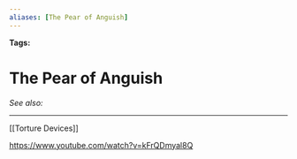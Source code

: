 ```yaml
---
aliases: [The Pear of Anguish]
---
```


**Tags:** 
# The Pear of Anguish
*See also:* 
___
[[Torture Devices]]

https://www.youtube.com/watch?v=kFrQDmyal8Q

